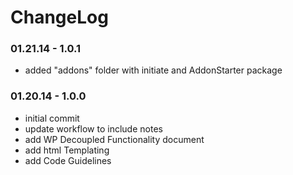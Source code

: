 ChangeLog
====================

### 01.21.14 - 1.0.1
- added "addons" folder with initiate and AddonStarter package

### 01.20.14 - 1.0.0
- initial commit
- update workflow to include notes
- add WP Decoupled Functionality document
- add html Templating
- add Code Guidelines